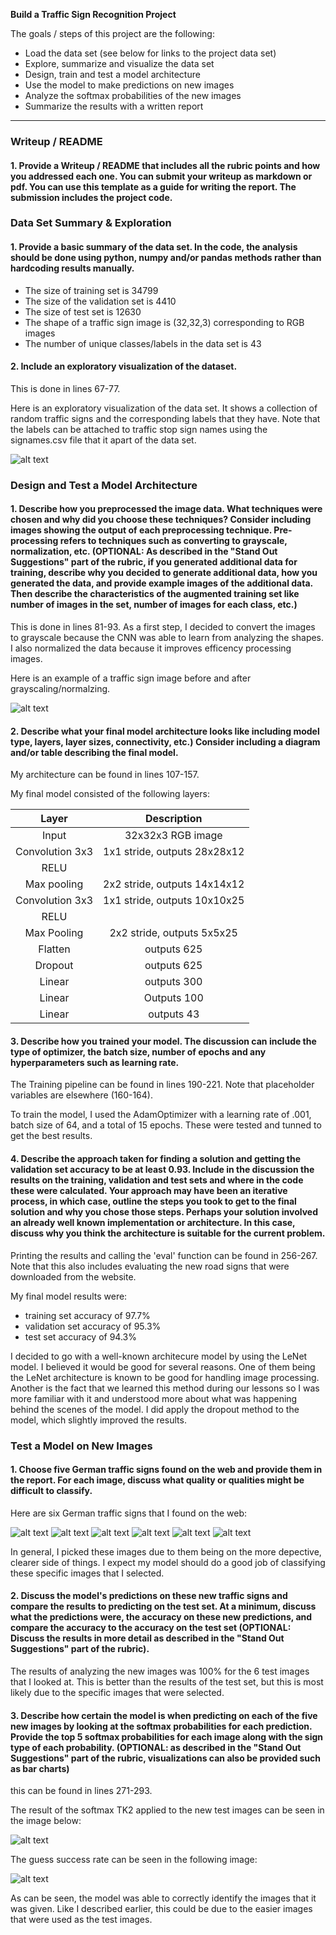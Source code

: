 **Build a Traffic Sign Recognition Project**

The goals / steps of this project are the following:
* Load the data set (see below for links to the project data set)
* Explore, summarize and visualize the data set
* Design, train and test a model architecture
* Use the model to make predictions on new images
* Analyze the softmax probabilities of the new images
* Summarize the results with a written report


[//]: # (Image References)

[image1]: ./Output_Images/Data_Exploration_result.png "Visualization"
[image2]: ./Output_Images/Pre_Processing_Result.png "PreProcessing"
[image3]: ./new_images/Image1.png "Random Noise"
[image4]: ./new_images/Image2.png "Traffic Sign 1"
[image5]: ./new_images/Image3.png "Traffic Sign 2"
[image6]: ./new_images/Image4.png "Traffic Sign 3"
[image7]: ./new_images/Image5.png "Traffic Sign 4"
[image8]: ./new_images/Image6.png "Traffic Sign 5"
[image9]: ./Output_Images/Softmax_TK2_Values.png "Visualization"
[image10]: ./Output_Images/Guess_Success_Softmax.png "Visualization"

---
### Writeup / README

#### 1. Provide a Writeup / README that includes all the rubric points and how you addressed each one. You can submit your writeup as markdown or pdf. You can use this template as a guide for writing the report. The submission includes the project code.

### Data Set Summary & Exploration

#### 1. Provide a basic summary of the data set. In the code, the analysis should be done using python, numpy and/or pandas methods rather than hardcoding results manually.

* The size of training set is 34799
* The size of the validation set is 4410
* The size of test set is 12630
* The shape of a traffic sign image is (32,32,3) corresponding to RGB images
* The number of unique classes/labels in the data set is 43

#### 2. Include an exploratory visualization of the dataset.
This is done in lines 67-77. 

Here is an exploratory visualization of the data set. It shows a collection of random traffic signs and the corresponding labels that they have. Note that the labels can be attached to traffic stop sign names using the signames.csv file that it apart of the data set.


![alt text][image1]

### Design and Test a Model Architecture

#### 1. Describe how you preprocessed the image data. What techniques were chosen and why did you choose these techniques? Consider including images showing the output of each preprocessing technique. Pre-processing refers to techniques such as converting to grayscale, normalization, etc. (OPTIONAL: As described in the "Stand Out Suggestions" part of the rubric, if you generated additional data for training, describe why you decided to generate additional data, how you generated the data, and provide example images of the additional data. Then describe the characteristics of the augmented training set like number of images in the set, number of images for each class, etc.)
This is done in lines 81-93. 
As a first step, I decided to convert the images to grayscale because the CNN was able to learn from analyzing the shapes. I also normalized the data because it improves efficency processing images. 

Here is an example of a traffic sign image before and after grayscaling/normalzing.

![alt text][image2]

#### 2. Describe what your final model architecture looks like including model type, layers, layer sizes, connectivity, etc.) Consider including a diagram and/or table describing the final model.
My architecture can be found in lines 107-157. 

My final model consisted of the following layers:

| Layer         		|     Description	        					| 
|:---------------------:|:---------------------------------------------:| 
| Input         		| 32x32x3 RGB image   							| 
| Convolution 3x3     	| 1x1 stride, outputs 28x28x12 	|
| RELU					|												|
| Max pooling	      	| 2x2 stride,  outputs 14x14x12 				|
| Convolution 3x3	    | 1x1 stride, outputs 10x10x25      									|
| RELU   |             |                                    
| Max Pooling        | 2x2 stride, outputs 5x5x25          |
| Flatten 		| outputs 625        									|
| Dropout				| outputs 625        									|
| Linear						|		outputs 300										|
|	Linear					|		Outputs 100										|
| Linear     | outputs 43           |
 


#### 3. Describe how you trained your model. The discussion can include the type of optimizer, the batch size, number of epochs and any hyperparameters such as learning rate.

The Training pipeline can be found in lines 190-221. Note that placeholder variables are elsewhere (160-164). 

To train the model, I used the AdamOptimizer with a learning rate of .001, batch size of 64, and a total of 15 epochs. These were tested and tunned to get the best results. 

#### 4. Describe the approach taken for finding a solution and getting the validation set accuracy to be at least 0.93. Include in the discussion the results on the training, validation and test sets and where in the code these were calculated. Your approach may have been an iterative process, in which case, outline the steps you took to get to the final solution and why you chose those steps. Perhaps your solution involved an already well known implementation or architecture. In this case, discuss why you think the architecture is suitable for the current problem.
 Printing the results and calling the 'eval' function can be found in 256-267. Note that this also includes evaluating the new road signs that were downloaded from the website. 
 
My final model results were:
* training set accuracy of 97.7%
* validation set accuracy of 95.3%
* test set accuracy of 94.3%

I decided to go with a well-known architecure model by using the LeNet model. I believed it would be good for several reasons. One of them being the LeNet architecture is known to be good for handling image processing. Another is the fact that we learned this method during our lessons so I was more familiar with it and understood more about what was happening behind the scenes of the model. I did apply the dropout method to the model, which slightly improved the results. 

### Test a Model on New Images

#### 1. Choose five German traffic signs found on the web and provide them in the report. For each image, discuss what quality or qualities might be difficult to classify.

Here are six German traffic signs that I found on the web:

![alt text][image3] ![alt text][image4] ![alt text][image5] 
![alt text][image6] ![alt text][image7] ![alt text][image8]

In general, I picked these images due to them being on the more depective, clearer side of things. I expect my model should do a good job of classifying these specific images that I selected. 

#### 2. Discuss the model's predictions on these new traffic signs and compare the results to predicting on the test set. At a minimum, discuss what the predictions were, the accuracy on these new predictions, and compare the accuracy to the accuracy on the test set (OPTIONAL: Discuss the results in more detail as described in the "Stand Out Suggestions" part of the rubric).

The results of analyzing the new images was 100% for the 6 test images that I looked at. This is better than the results of the test set, but this is most likely due to the specific images that were selected. 


#### 3. Describe how certain the model is when predicting on each of the five new images by looking at the softmax probabilities for each prediction. Provide the top 5 softmax probabilities for each image along with the sign type of each probability. (OPTIONAL: as described in the "Stand Out Suggestions" part of the rubric, visualizations can also be provided such as bar charts)
this can be found in lines 271-293.

The result of the softmax TK2 applied to the new test images can be seen in the image below:



![alt text][image9]



The guess success rate can be seen in the following image:

![alt text][image10]



As can be seen, the model was able to correctly identify the images that it was given. Like I described earlier, this could be due to the easier images that were used as the test images. 





